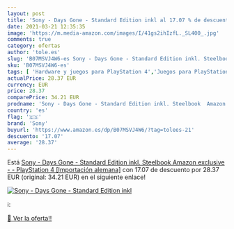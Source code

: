 ```yaml
---
layout: post
title: 'Sony - Days Gone - Standard Edition inkl al 17.07 % de descuento'
date: 2021-03-21 12:35:35
image: 'https://m.media-amazon.com/images/I/41gs2ihIzfL._SL400_.jpg'
comments: true
category: ofertas
author: 'tole.es'
slug: 'B07MSVJ4W6-es Sony - Days Gone - Standard Edition inkl. Steelbook Amazon...'
sku: 'B07MSVJ4W6-es'
tags: [ 'Hardware y juegos para PlayStation 4','Juegos para PlayStation 4','Videojuegos','playstation','sony', ]
actualPrice: 28.37 EUR
currency: EUR
price: 28.37
comparePrice: 34.21 EUR
prodname: 'Sony - Days Gone - Standard Edition inkl. Steelbook  Amazon exclusive  - - PlayStation 4 [Importación alemana]'
country: 'es'
flag: '🇪🇸'
brand: 'Sony'
buyurl: 'https://www.amazon.es/dp/B07MSVJ4W6/?tag=tolees-21'
descuento: '17.07'
average: '28.37'
---
```


Está [Sony - Days Gone - Standard Edition inkl. Steelbook  Amazon exclusive  - - PlayStation 4 [Importación alemana]](https://www.amazon.es/dp/B07MSVJ4W6/?tag=tolees-21) con 17.07 de descuento por 28.37 EUR (original: 34.21 EUR) en el siguiente enlace!

[![Sony - Days Gone - Standard Edition inkl](https://m.media-amazon.com/images/I/41gs2ihIzfL._SL400_.jpg)](https://www.amazon.es/dp/B07MSVJ4W6/?tag=tolees-21)

ℹ️:


[🛒 Ver la oferta!!](https://www.amazon.es/dp/B07MSVJ4W6/?tag=tolees-21)
